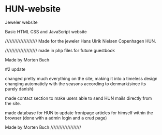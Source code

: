 # HUN-website
Jeweler website

Basic HTML CSS and JavaScript website

/////////////////////
Made for the jeweler Hans Ulrik Nielsen Copenhagen HUN.

/////////////////////
made in php files for future guestbook

Made by Morten Buch



#2 update

changed pretty much everything on the site, making it into a timeless design changing automaticly with the seasons according to denmark(since its purely danish)

made contact section to make users able to send HUN mails directly from the site.

made database for HUN to update frontpage articles for himself within the browser (done with a admin login and a crud page)

Made by Morten Buch
////////////////////

